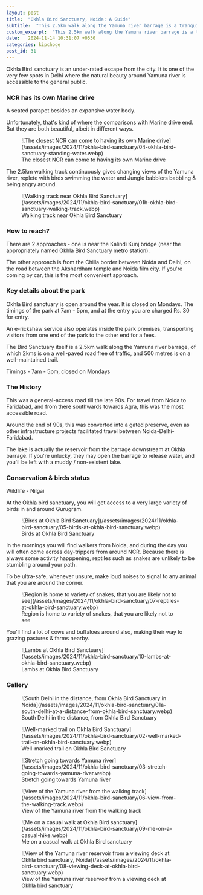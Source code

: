```yaml
---
layout: post
title:  "Okhla Bird Sanctuary, Noida: A Guide"
subtitle:  "This 2.5km walk along the Yamuna river barrage is a tranquil environment for walkers/ runners and bird lovers"
custom_excerpt:  "This 2.5km walk along the Yamuna river barrage is a tranquil environment for walkers/ runners and bird lovers"
date:   2024-11-14 10:31:07 +0530
categories: kipchoge
post_id: 31
---
```


Okhla Bird sanctuary is an under-rated escape from the city. It is one of the very few spots in Delhi where the natural beauty around Yamuna river is accessible to the general public.

### NCR has its own Marine drive

A seated parapet besides an expansive water body. 

Unfortunately, that's kind of where the comparisons with Marine drive end. But they are both beautiful, albeit in different ways.

<figure markdown="1">
![The closest NCR can come to having its own Marine drive](/assets/images/2024/11/okhla-bird-sanctuary/04-okhla-bird-sanctuary-standing-water.webp)
<figcaption>The closest NCR can come to having its own Marine drive</figcaption>
</figure>

The 2.5km walking track continuously gives changing views of the Yamuna river, replete with birds swimming the water and Jungle babblers babbling & being angry around.

<figure markdown="1">
![Walking track near Okhla Bird Sanctuary](/assets/images/2024/11/okhla-bird-sanctuary/01b-okhla-bird-sanctuary-walking-track.webp)
<figcaption>Walking track near Okhla Bird Sanctuary</figcaption>
</figure>


### How to reach?

There are 2 approaches - one is near the Kalindi Kunj bridge (near the appropriately named Okhla Bird Sanctuary metro station).

The other approach is from the Chilla border between Noida and Delhi, on the road between the Akshardham temple and Noida film city. If you're coming by car, this is the most convenient approach. 

### Key details about the park

Okhla Bird sanctuary is open around the year. It is closed on Mondays. The timings of the park at 7am - 5pm, and at the entry you are charged Rs. 30 for entry.

An e-rickshaw service also operates inside the park premises, transporting visitors from one end of the park to the other end for a fees.

The Bird Sanctuary itself is a 2.5km walk along the Yamuna river barrage, of which 2kms is on a well-paved road free of traffic, and 500 metres is on a well-maintained trail.

Timings - 7am - 5pm, closed on Mondays


### The History

This was a general-access road till the late 90s. For travel from Noida to Faridabad, and from there southwards towards Agra, this was the most accessible road. 

Around the end of 90s, this was converted into a gated preserve, even as other infrastructure projects facilitated travel between Noida-Delhi-Faridabad. 

The lake is actually the reservoir from the barrage downstream at Okhla barrage. If you're unlucky, they may open the barrage to release water, and you'll be left with a muddy / non-existent lake.

### Conservation & birds status

Wildlife - Nilgai

At the Okhla bird sanctuary, you will get access to a very large variety of birds in and around Gurugram.

<figure markdown="1">
![Birds at Okhla Bird Sanctuary](/assets/images/2024/11/okhla-bird-sanctuary/05-birds-at-okhla-bird-sanctuary.webp)
<figcaption>Birds at Okhla Bird Sanctuary</figcaption>
</figure>

In the mornings you will find walkers from Noida, and during the day you will often come across day-trippers from around NCR. Because there is always some activity happpening, reptiles such as snakes are unlikely to be stumbling around your path. 

To be ultra-safe, whenever unsure, make loud noises to signal to any animal that you are around the corner.

<figure markdown="1">
![Region is home to variety of snakes, that you are likely not to see](/assets/images/2024/11/okhla-bird-sanctuary/07-reptiles-at-okhla-bird-sanctuary.webp)
<figcaption>Region is home to variety of snakes, that you are likely not to see</figcaption>
</figure>
You’ll find a lot of cows and buffaloes around also, making their way to grazing pastures & farms nearby.

<figure markdown="1">
![Lambs at Okhla Bird Sanctuary](/assets/images/2024/11/okhla-bird-sanctuary/10-lambs-at-okhla-bird-sanctuary.webp)
<figcaption>Lambs at Okhla Bird Sanctuary</figcaption>
</figure>

### Gallery

<figure markdown="1">
![South Delhi in the distance, from Okhla Bird Sanctuary in Noida](/assets/images/2024/11/okhla-bird-sanctuary/01a-south-delhi-at-a-distance-from-okhla-bird-sanctuary.webp)
<figcaption>South Delhi in the distance, from Okhla Bird Sanctuary</figcaption>
</figure>


<figure markdown="1">
![Well-marked trail on Okhla Bird Sanctuary](/assets/images/2024/11/okhla-bird-sanctuary/02-well-marked-trail-on-okhla-bird-sanctuary.webp)
<figcaption>Well-marked trail on Okhla Bird Sanctuary</figcaption>
</figure>

<figure markdown="1">
![Stretch going towards Yamuna river](/assets/images/2024/11/okhla-bird-sanctuary/03-stretch-going-towards-yamuna-river.webp)
<figcaption>Stretch going towards Yamuna river</figcaption>
</figure>

<figure markdown="1">
![View of the Yamuna river from the walking track](/assets/images/2024/11/okhla-bird-sanctuary/06-view-from-the-walking-track.webp)
<figcaption>View of the Yamuna river from the walking track</figcaption>
</figure>

<figure markdown="1">
![Me on a casual walk at Okhla Bird sanctuary](/assets/images/2024/11/okhla-bird-sanctuary/09-me-on-a-casual-hike.webp)
<figcaption>Me on a casual walk at Okhla Bird sanctuary</figcaption>
</figure>


<figure markdown="1">
![View of the Yamuna river reservoir from a viewing deck at Okhla bird sanctuary, Noida](/assets/images/2024/11/okhla-bird-sanctuary/08-viewing-deck-at-okhla-bird-sanctuary.webp)
<figcaption>View of the Yamuna river reservoir from a viewing deck at Okhla bird sanctuary</figcaption>
</figure>


